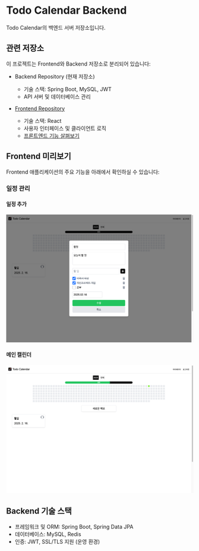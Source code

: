 # Todo Calendar Backend

Todo Calendar의 백엔드 서버 저장소입니다.

## 관련 저장소
이 프로젝트는 Frontend와 Backend 저장소로 분리되어 있습니다:

- Backend Repository (현재 저장소)
  - 기술 스택: Spring Boot, MySQL, JWT
  - API 서버 및 데이터베이스 관리

- [Frontend Repository](https://github.com/dongkeonkim/daily-todo-calendar-frontend)
  - 기술 스택: React
  - 사용자 인터페이스 및 클라이언트 로직
  - [프론트엔드 기능 살펴보기](https://github.com/dongkeonkim/daily-todo-calendar-frontend/blob/main/README.md)

## Frontend 미리보기
Frontend 애플리케이션의 주요 기능을 아래에서 확인하실 수 있습니다:

### 일정 관리
#### 일정 추가
<img src="https://raw.githubusercontent.com/dongkeonkim/daily-todo-calendar-frontend/main/public/images/check-todo.png" alt="일정 추가 화면" width="600"/>

#### 메인 캘린더
<img src="https://raw.githubusercontent.com/dongkeonkim/daily-todo-calendar-frontend/main/public/images/added-todo.png" alt="캘린더 메인 화면" width="600"/>

## Backend 기술 스택
- 프레임워크 및 ORM: Spring Boot, Spring Data JPA
- 데이터베이스: MySQL, Redis
- 인증: JWT, SSL/TLS 지원 (운영 환경)